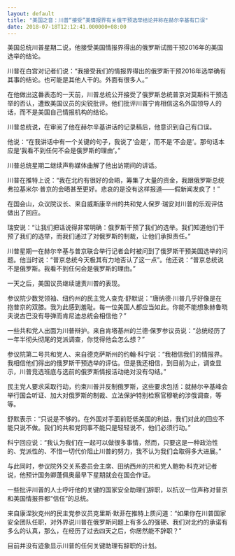```yaml
---
layout: default
title: "美国之音：川普“接受”美情报界有关俄干预选举结论并称在赫尔辛基有口误"
date: 2018-07-18T12:12:41.000000+08:00
---
```


美国总统川普星期二说，他接受美国情报界得出的俄罗斯试图干预2016年的美国选举的结论。

川普在白宫对记者们说：“我接受我们的情报界得出的俄罗斯干预2016年选举确有其事的结论。也可能是其他人干的。外面有很多人。”

在他做出这番表态的一天前，川普总统公开接受了俄罗斯总统普京对莫斯科干预选举的否认，遭致美国议员的尖锐批评。他们批评川普宁肯相信这名外国领导人的话，而不是美国自己情报机构的结论。

川普总统说，在审阅了他在赫尔辛基讲话的记录稿后，他意识到自己有口误。

他说：“在我讲话中有一个关键的句子，我说了‘会是’，而不是‘不会是’。那句话本应是‘我看不到任何不会是俄罗斯的理由’。”

川普总统星期二继续声称媒体曲解了他出访期间的讲话。

川普在推特上说：“我在北约有很好的会晤，筹集了大量的资金，我跟俄罗斯总统弗拉基米尔·普京的会晤甚至更好。悲哀的是没有这样报道——假新闻发疯了！”

在国会山，众议院议长、来自威斯康辛州的共和党人保罗·瑞安对川普的乐观评估做出了回应。

瑞安说：“让我们把话说得非常明确：俄罗斯干预了我们的选举。我们知道他们干预了我们的选举，而我们通过了对俄罗斯的制裁，让他们承担责任。”

川普星期一在赫尔辛基与普京联合举行记者会时被问到了俄罗斯干预美国选举的问题。他当时说：“普京总统今天极其有力地否认了这一点”。他还说：“普京总统说不是俄罗斯。我看不到任何会是俄罗斯的理由。”

一天之后，美国议员继续谴责川普的表现。

参议院少数党领袖、纽约州的民主党人查克·舒默说：“唐纳德·川普几乎好像是在抱普京的双膝。我为此感到羞耻。每一位美国人都应当如此。你能不能想象赫鲁晓夫说古巴没有导弹而肯尼迪总统会相信他？”

一些共和党人出面为川普辩护。来自肯塔基州的兰德·保罗参议员说：“总统经历了一年半彻头彻尾的党派调查，你觉得他会怎么想？”

参议院第二号共和党人、来自德克萨斯州的约翰·科宁说：“我相信我们的情报界。我相信他们得出的俄罗斯干预选举的评估。但是我还相信，到目前为止，调查显示，川普竞选班底与选前的俄罗斯情报活动绝对没有勾结。”

民主党人要求采取行动，约束川普并反制俄罗斯，这些要求包括：就赫尔辛基峰会举行国会听证、加大对俄罗斯的制裁、立法保护特别检察官穆勒的涉俄调查，等等。

舒默表示：“只说是不够的。在外国对手面前贬低美国的利益，我们对此的回应不能只说不做。我们的共和党同事不能只是轻轻说不，他们必须行动。”

科宁回应说：“我认为我们在一起可以做很多事情，然而，只要这是一种政治性的、党派性的、不惜一切代价阻止川普的努力，我不认为我们会取得多大进展。”

与此同时，参议院外交关系委员会主席、田纳西州的共和党人鲍勃·科克对记者说，他预计国务卿蓬佩奥最早下星期就会在国会作证。

一些批评川普的人士呼吁他的关键的国家安全助理们辞职，以抗议一位声称对普京和美国情报界都“信任”的总统。

来自康涅狄克州的民主党参议员克里斯·默菲在推特上质问道：“如果你在川普国家安全团队任职，对外界说川普在俄罗斯问题上有多么的强硬、我们对北约的承诺有多么的认真，那么，在经历了过去四天之后，你居然能不辞职？”

目前并没有迹象显示川普的任何关键助理有辞职的计划。

